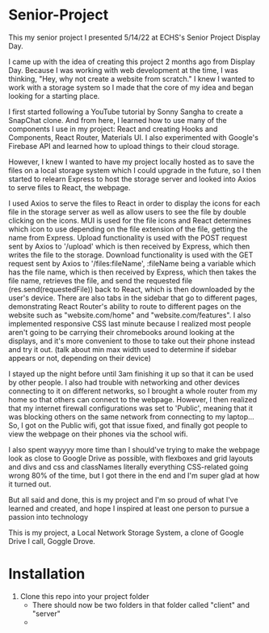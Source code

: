 # Senior-Project

This my senior project I presented 5/14/22 at ECHS's Senior Project Display Day.

I came up with the idea of creating this project 2 months ago from Display Day. Because I was working with web development at the time, I was thinking, "Hey, why not create a website from scratch."
I knew I wanted to work with a storage system so I made that the core of my idea and began looking for a starting place.

I first started following a YouTube tutorial by Sonny Sangha to create a SnapChat clone. And from here, I learned how to use many of the components I use in my project: React and creating Hooks and Components, React Router, Materials UI. I also experimented with Google's Firebase API and learned how to upload things to their cloud storage.

However, I knew I wanted to have my project locally hosted as to save the files on a local storage system which I could upgrade in the future, so I then started to relearn Express to host the storage server and looked into Axios to serve files to React, the webpage.

I used Axios to serve the files to React in order to display the icons for each file in the storage server as well as allow users to see the file by double clicking on the icons.
MUI is used for the file icons and React determines which icon to use depending on the file extension of the file, getting the name from Express.
Upload functionality is used with the POST request sent by Axios to '/upload' which is then received by Express, which then writes the file to the storage.
Download functionality is used with the GET request sent by Axios to '/files:fileName', :fileName being a variable which has the file name, which is then received by Express, which then takes the file name, retrieves the file, and send the requested file (res.send(requestedFile)) back to React, which is then downloaded by the user's device.
There are also tabs in the sidebar that go to different pages, demonstrating React Router's ability to route to different pages on the website such as "website.com/home" and "website.com/features".
I also implemented responsive CSS last minute because I realized most people aren't going to be carrying their chromebooks around looking at the displays, and it's more convenient to those to take out their phone instead and try it out. 
(talk about min max width used to determine if sidebar appears or not, depending on their device)

I stayed up the night before until 3am finishing it up so that it can be used by other people.
I also had trouble with networking and other devices connecting to it on different networks, so I brought a whole router from my home so that others can connect to the webpage.
However, I then realized that my internet firewall configurations was set to 'Public', meaning that it was blocking others on the same network from connecting to my laptop... So, I got on the Public wifi, got that issue fixed, and finally got people to view the webpage on their phones via the school wifi.

I also spent wayyyy more time than I should've trying to make the webpage look as close to Google Drive as possible, with flexboxes and grid layouts and divs and css and classNames literally everything CSS-related going wrong 80% of the time, but I got there in the end and I'm super glad at how it turned out.

But all said and done, this is my project and I'm so proud of what I've learned and created, and hope I inspired at least one person to pursue a passion into technology

This is my project, a Local Network Storage System, a clone of Google Drive I call, Goggle Drove.

# Installation

1. Clone this repo into your project folder
   - There should now be two folders in that folder called "client" and "server"
   - 
